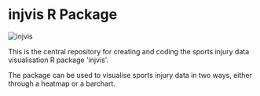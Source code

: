 # injvis R Package
![injvis](https://github.com/user-attachments/assets/f1a15718-8406-4a8e-a1a6-cf99dcecfc3d)

This is the central repository for creating and coding the sports injury data visualisation R package 'injvis'.

The package can be used to visualise sports injury data in two ways, either through a heatmap or a barchart. 
